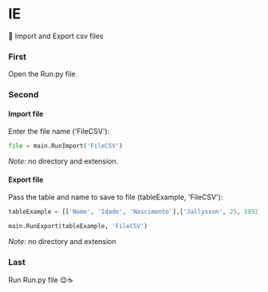 # IE

:full_moon_with_face: Import and Export csv files

### First

Open the Run.py file.

### Second

#### Import file

Enter the file name ('FileCSV'):

```python
file = main.RunImport('FileCSV')
```

*Note*: no directory and extension.

#### Export file

Pass the table and name to save to file (tableExample, 'FileCSV'):

```python
tableExample = [['Nome', 'Idade', 'Nascimento'],['Jallysson', 25, 1992]]

main.RunExport(tableExample, 'FileCSV')
```

*Note*: no directory and extension

### Last

Run Run.py file :relieved::coffee:
